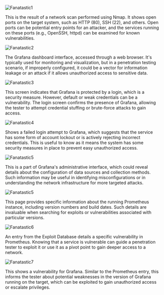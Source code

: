 
![Fanatastic1](https://github.com/zmiddle/CTF-Writeups/blob/main/OSPG/Fanatastic/images/Fanatastic%201.png)

This is the result of a network scan performed using Nmap. It shows open ports on the target system, such as HTTP (80), SSH (22), and others. Open ports can be potential entry points for an attacker, and the services running on these ports (e.g., OpenSSH, httpd) can be examined for known vulnerabilities.


![Fanatastic2](https://github.com/zmiddle/CTF-Writeups/blob/main/OSPG/Fanatastic/images/Fanatastic%202.png)

The Grafana dashboard interface, accessed through a web browser. It's typically used for monitoring and visualization, but in a penetration testing scenario, if improperly configured, it could be a vector for information leakage or an attack if it allows unauthorized access to sensitive data.

![Fanatastic3](https://github.com/zmiddle/CTF-Writeups/blob/main/OSPG/Fanatastic/images/Fanatastic%203.png)

This screen indicates that Grafana is protected by a login, which is a security measure. However, default or weak credentials can be a vulnerability. The login screen confirms the presence of Grafana, allowing the tester to attempt credential stuffing or brute-force attacks to gain access.

![Fanatastic4](https://github.com/zmiddle/CTF-Writeups/blob/main/OSPG/Fanatastic/images/Fanatastic%204.png)

Shows a failed login attempt to Grafana, which suggests that the service has some form of account lockout or is actively rejecting incorrect credentials. This is useful to know as it means the system has some security measures in place to prevent easy unauthorized access.

![Fanatastic5](https://github.com/zmiddle/CTF-Writeups/blob/main/OSPG/Fanatastic/images/Fanatastic%205.png)

 This is a part of Grafana's administrative interface, which could reveal details about the configuration of data sources and collection methods. Such information may be useful in identifying misconfigurations or in understanding the network infrastructure for more targeted attacks.
 
![Fanatastic5](https://github.com/zmiddle/CTF-Writeups/blob/main/OSPG/Fanatastic/images/Fanatastic%205.png)

 This page provides specific information about the running Prometheus instance, including version numbers and build dates. Such details are invaluable when searching for exploits or vulnerabilities associated with particular versions.

![Fanatastic6](https://github.com/zmiddle/CTF-Writeups/blob/main/OSPG/Fanatastic/images/Fanatastic%206.png)

An entry from the Exploit Database details a specific vulnerability in Prometheus. Knowing that a service is vulnerable can guide a penetration tester to exploit it or use it as a pivot point to gain deeper access to a network.

![Fanatastic7](https://github.com/zmiddle/CTF-Writeups/blob/main/OSPG/Fanatastic/images/Fanatastic%207.png)

This shows a vulnerability for Grafana. Similar to the Prometheus entry, this informs the tester about potential weaknesses in the version of Grafana running on the target, which can be exploited to gain unauthorized access or escalate privileges.
